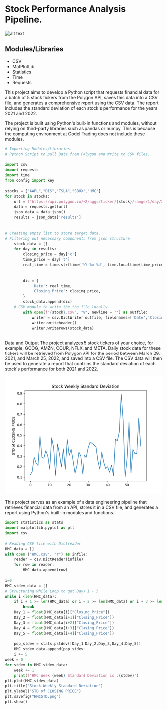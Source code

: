 # Stock Performance Analysis Pipeline.

![alt text](https://www.era-environmental.com/hs-fs/hubfs/ETL-era-environmetal-management.png?width=566&name=ETL-era-environmetal-management.png)
## Modules/Libraries
* CSV
* MatPlotLib
* Statistics
* Time
* Requests

This project aims to develop a Python script that requests financial data for a batch of 5 stock tickers from the Polygon API, saves this data into a CSV file, and generates a comprehensive report using the CSV data. The report includes the standard deviation of each stock's performance for the years 2021 and 2022.

The project is built using Python's built-in functions and modules, without relying on third-party libraries such as pandas or numpy. This is because the computing environment at Godel Trading does not include these modules.

```python
# Importing Modules/Libraries.
# Python Script to pull Data from Polygon and Write to CSV files.

import csv
import requests
import time
from config import key

stocks = ["AAPL","DIS","TSLA","SBUX","HMC"]
for stock in stocks:
    url = f"https://api.polygon.io/v2/aggs/ticker/{stock}/range/1/day/2021-03-29/2022-05-25?adjusted=true&sort=asc&limit=300&apiKey={key}"
    data = requests.get(url)
    json_data = data.json()
    results = json_data['results']


# Creating empty list to store target data.
# Filtering out necessary components from json structure
    stock_data = []
    for day in results:
        closing_price = day['c']
        time_price = day['t']
        real_time = time.strftime('%Y-%m-%d', time.localtime(time_price/1000))
    
    
        dic = {
            'Date': real_time,
            'Closing_Price': closing_price,
        }
        stock_data.append(dic)
    # CSV module to write the the file locally.
        with open(f"{stock}.csv", "w", newline = '') as outfile:
            writer = csv.DictWriter(outfile, fieldnames=['Date','Closing_Price'])
            writer.writeheader()
            writer.writerows(stock_data)



```

Data and Output
The project analyzes 5 stock tickers of your choice, for example, GOOG, AMZN, COUR, NFLX, and META. Daily stock data for these tickers will be retrieved from Polygon API for the period between March 29, 2021, and March 25, 2022, and saved into a CSV file. The CSV data will then be used to generate a report that contains the standard deviation of each stock's performance for both 2021 and 2022.

![screenshots1](images/HMCSTD.png?raw=true)

This project serves as an example of a data engineering pipeline that retrieves financial data from an API, stores it in a CSV file, and generates a report using Python's built-in modules and functions.

```python
import statistics as stats
import matplotlib.pyplot as plt
import csv

# Reading CSV file with Dictreader
HMC_data = []
with open ("HMC.csv", "r") as infile:
    reader = csv.DictReader(infile)
    for row in reader:
        HMC_data.append(row)

i=0
HMC_stdev_data = []
# Structuring while Loop to get Days 1 - 5 
while i <len(HMC_data):
    if i + 1 >= len(HMC_data) or i + 2 >= len(HMC_data) or i + 3 >= len(HMC_data) or i + 4 >= len(HMC_data):
        break
    Day_1 = float(HMC_data[i]["Closing_Price"])
    Day_2 = float(HMC_data[i+1]["Closing_Price"])
    Day_3 = float(HMC_data[i+2]["Closing_Price"])
    Day_4 = float(HMC_data[i+3]["Closing_Price"])
    Day_5 = float(HMC_data[i+4]["Closing_Price"])

    pop_stdev = stats.pstdev([Day_1,Day_2,Day_3,Day_4,Day_5])
    HMC_stdev_data.append(pop_stdev)
    i += 5
week = 0
for stdev in HMC_stdev_data:
    week += 1
    print(f"HMC Week {week} Standard Deviation is :{stdev}")
plt.plot(HMC_stdev_data)
plt.title("Stock Weekly Standard Deviation")
plt.ylabel("STD of CLOSING PRICE")
plt.savefig("HMCSTD.png")
plt.show()

```